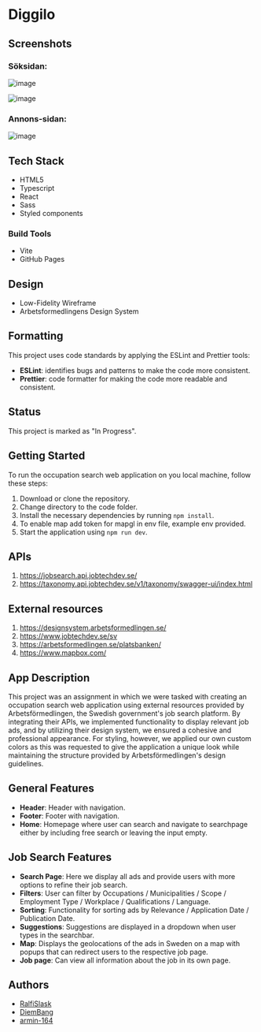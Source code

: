 # Diggilo

## Screenshots

### Söksidan:
![image](https://github.com/user-attachments/assets/02016d4d-359b-4ed1-973b-d4ba9e649ac1)

![image](https://github.com/user-attachments/assets/33bf5667-7370-4e07-bcb0-16d477d9ca34)

### Annons-sidan:
![image](https://github.com/user-attachments/assets/dcb7788a-4368-4980-9ee6-c47f349e9c6a)


## Tech Stack

- HTML5
- Typescript
- React
- Sass
- Styled components

### Build Tools

- Vite
- GitHub Pages

## Design

- Low-Fidelity Wireframe
- Arbetsformedlingens Design System

## Formatting

This project uses code standards by applying the ESLint and Prettier tools:

- **ESLint**: identifies bugs and patterns to make the code more consistent.
- **Prettier**: code formatter for making the code more readable and consistent.

## Status

This project is marked as "In Progress".

## Getting Started

To run the occupation search web application on you local machine, follow these steps:

1. Download or clone the repository.
2. Change directory to the code folder.
3. Install the necessary dependencies by running `npm install`.
4. To enable map add token for mapgl in env file, example env provided. 
5. Start the application using `npm run dev`.

## APIs

1. https://jobsearch.api.jobtechdev.se/
2. https://taxonomy.api.jobtechdev.se/v1/taxonomy/swagger-ui/index.html

## External resources

1. https://designsystem.arbetsformedlingen.se/ 
2. https://www.jobtechdev.se/sv 
3. https://arbetsformedlingen.se/platsbanken/
4. https://www.mapbox.com/

## App Description

This project was an assignment in which we were tasked with creating an occupation search web application using external resources provided by Arbetsförmedlingen, the Swedish government's job search platform. By integrating their APIs, we implemented functionality to display relevant job ads, and by utilizing their design system, we ensured a cohesive and professional appearance. For styling, however, we applied our own custom colors as this was requested to give the application a unique look while maintaining the structure provided by Arbetsförmedlingen's design guidelines.

## General Features

- **Header**: Header with navigation.
- **Footer**: Footer with navigation.
- **Home**: Homepage where user can search and navigate to searchpage either by including free search or leaving the input empty.

## Job Search Features

- **Search Page**: Here we display all ads and provide users with more options to refine their job search. 
- **Filters**: User can filter by Occupations / Municipalities / Scope / Employment Type / Workplace / Qualifications / Language.
- **Sorting**: Functionality for sorting ads by Relevance / Application Date / Publication Date. 
- **Suggestions**: Suggestions are displayed in a dropdown when user types in the searchbar.
- **Map**: Displays the geolocations of the ads in Sweden on a map with popups that can redirect users to the respective job page. 
- **Job page**: Can view all information about the job in its own page.  

## Authors

- [RalfiSlask](https://github.com/RalfiSlask)
- [DiemBang](https://github.com/DiemBang)
- [armin-164](https://github.com/armin-164)
